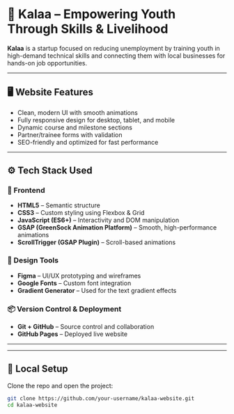 # 🌟 Kalaa – Empowering Youth Through Skills & Livelihood

**Kalaa** is a startup focused on reducing unemployment by training youth in high-demand technical skills and connecting them with local businesses for hands-on job opportunities. 

---

## 🖥️ Website Features

- Clean, modern UI with smooth animations
- Fully responsive design for desktop, tablet, and mobile
- Dynamic course and milestone sections
- Partner/trainee forms with validation
- SEO-friendly and optimized for fast performance

---

## ⚙️ Tech Stack Used

### 🧩 Frontend
- **HTML5** – Semantic structure
- **CSS3** – Custom styling using Flexbox & Grid
- **JavaScript (ES6+)** – Interactivity and DOM manipulation
- **GSAP (GreenSock Animation Platform)** – Smooth, high-performance animations
- **ScrollTrigger (GSAP Plugin)** – Scroll-based animations

### 🎨 Design Tools
- **Figma** – UI/UX prototyping and wireframes
- **Google Fonts** – Custom font integration
- **Gradient Generator** – Used for the text gradient effects


### 📦 Version Control & Deployment
- **Git + GitHub** – Source control and collaboration
- **GitHub Pages** – Deployed live website

---

---

## 📁 Local Setup

Clone the repo and open the project:

```bash
git clone https://github.com/your-username/kalaa-website.git
cd kalaa-website
